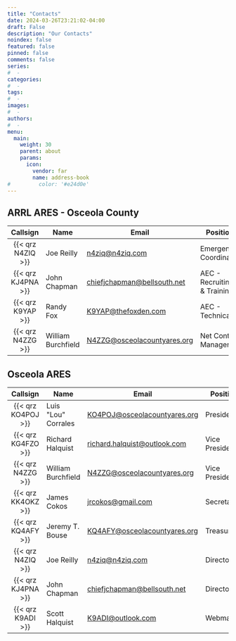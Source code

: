 ```yaml
---
title: "Contacts"
date: 2024-03-26T23:21:02-04:00
draft: False
description: "Our Contacts"
noindex: false
featured: false
pinned: false
comments: false
series:
#  - 
categories:
#  - 
tags:
#  - 
images:
#  - 
authors:
#  -
menu:
  main:
    weight: 30
    parent: about
    params:
      icon:
        vendor: far
        name: address-book
#         color: '#e24d0e'
---
```


## ARRL ARES - Osceola County

| Callsign | Name | Email | Position |
| :------: | ---- | ----- | -------- |
| {{< qrz N4ZIQ >}} | Joe Reilly | <n4ziq@n4ziq.com> | Emergency Coordinator |
| {{< qrz KJ4PNA >}} | John Chapman | <chiefjchapman@bellsouth.net> | AEC - Recruiting & Training |
| {{< qrz K9YAP >}} | Randy Fox | <K9YAP@thefoxden.com> | AEC - Technical |
| {{< qrz N4ZZG >}} | William Burchfield | <N4ZZG@osceolacountyares.org> | Net Control Manager |

## Osceola ARES

| Callsign | Name | Email | Position |
| :------: | ---- | ----- | -------- |
| {{< qrz KO4POJ >}} | Luis "Lou" Corrales | <KO4POJ@osceolacountyares.org> | President |
| {{< qrz KG4FZO >}} | Richard Halquist | <richard.halquist@outlook.com> | Vice President |
| {{< qrz N4ZZG >}} | William Burchfield | <N4ZZG@osceolacountyares.org> | Vice President |
| {{< qrz KK4OKZ >}} | James Cokos | <jrcokos@gmail.com> | Secretary |
| {{< qrz KQ4AFY >}} | Jeremy T. Bouse | <KQ4AFY@osceolacountyares.org> | Treasurer |
| {{< qrz N4ZIQ >}} | Joe Reilly | <n4ziq@n4ziq.com> | Director |
| {{< qrz KJ4PNA >}} | John Chapman | <chiefjchapman@bellsouth.net> | Director |
| {{< qrz K9ADI >}} | Scott Halquist | <K9ADI@outlook.com> | Webmaster |
